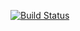 [![Build Status](http://ci.buildstarted.com:8080/buildStatus/icon?job=csharptube%20test)](http://ci.buildstarted.com:8080/job/csharptube%20test/)
